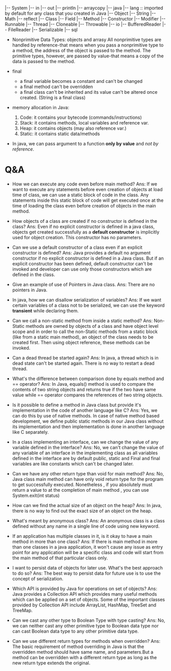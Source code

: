 |-- System
    |-- in
    |-- out
	|-- println
    |-- arraycopy
|-- java
    |-- lang	:: imported by default for any class that you created in Java
	|-- Object
	|-- String
	|-- Math
	|-- reflect
	|-- Class
	|-- Field
	|-- Method
	|-- Constructor
	|-- Modifier
	|-- Runnable
	|-- Thread
	|-- Cloneable
	|-- Throwable
    |-- io
	|-- BufferedReader
	|-- FileReader
	|-- Serializable
    |-- sql

* Nonprimitive Data Types: objects and arrasy
    All nonprimitive types are handled by reference-that means when you pass a nonprimitive type to a method, the address of the object is passed to the method. The primitive types, however, are passed by value-that means a copy of the data is passed to the method.

* final
    * a final variable becomes a constant and can't be changed
    * a final method can't be overridden
    * a final class can't be inherited and its value can't be altered once created. (String is a final class)

* memory allocation in Java:
    1. Code: it contains your bytecode (commands/instructions)
    2. Stack: it contains methods, local variables and reference var.
    3. Heap: it contains objects (may also reference var.)
    4. Static: it contains static data/methods

*  In java, we can pass argument to a function **only by value** and *not by reference*.



# Q&A
* How we can execute any code even before main method?
Ans: If we want to execute any statements before even creation of objects at load time of class, we can use a static block of code in the class. Any statements inside this static block of code will get executed once at the time of loading the class even before creation of objects in the main method.

*  How objects of a class are created if no constructor is defined in the class?
Ans: Even if no explicit constructor is defined in a java class, objects get created successfully as a **default constructor** is implicitly used for object creation. This constructor has no parameters.

*  Can we use a default constructor of a class even if an explicit constructor is defined?
Ans: Java provides a default no argument constructor if no explicit constructor is defined in a Java class. But if an explicit constructor has been defined, default constructor can't be invoked and developer can use only those constructors which are defined in the class.

* Give an example of use of Pointers in Java class.
Ans: There are no pointers in Java. 

*  In java, how we can disallow serialization of variables?
Ans: If we want certain variables of a class not to be serialized, we can use the keyword **transient** while declaring them. 

* Can we call a non-static method from inside a static method?
Ans: Non-Static methods are owned by objects of a class and have object level scope and in order to call the non-Static methods from a static block (like from a static main method), an object of the class needs to be created first. Then using object reference, these methods can be invoked.

* Can a dead thread be started again?
Ans: In java, a thread which is in dead state can't be started again. There is no way to restart a dead thread.

* What's the difference between comparison done by equals method and == operator?
Ans: In Java, equals() method is used to compare the contents of two string objects and returns true if the two have same value while == operator compares the references of two string objects.

* Is it possible to define a method in Java class but provide it's implementation in the code of another language like C?
Ans: Yes, we can do this by use of native methods. In case of native method based development, we define public static methods in our Java class without its implementation and then implementation is done in another language like C separately.

* In a class implementing an interface, can we change the value of any variable defined in the interface?
Ans: No, we can't change the value of any variable of an interface in the implementing class as all variables defined in the interface are by default public, static and Final and final variables are like constants which can't be changed later.

* Can we have any other return type than void for main method?
Ans: No, Java class main method can have only void return type for the program to get successfully executed.
    Nonetheless , if you absolutely must return a value to at the completion of main method , you can use System.exit(int status)

*  How can we find the actual size of an object on the heap?
Ans: In java, there is no way to find out the exact size of an object on the heap.

* What's meant by anonymous class?
Ans: An anonymous class is a class defined without any name in a single line of code using new keyword.

*  If an application has multiple classes in it, is it okay to have a main method in more than one class?
Ans: If there is main method in more than one classes in a java application, it won't cause any issue as entry point for any application will be a specific class and code will start from the main method of that particular class only.

* I want to persist data of objects for later use. What's the best approach to do so?
Ans: The best way to persist data for future use is to use the concept of serialization.

* Which API is provided by Java for operations on set of objects?
Ans: Java provides a Collection API which provides many useful methods which can be applied on a set of objects. Some of the important classes provided by Collection API include ArrayList, HashMap, TreeSet and TreeMap.

* Can we cast any other type to Boolean Type with type casting?
Ans: No, we can neither cast any other primitive type to Boolean data type nor can cast Boolean data type to any other primitive data type.

* Can we use different return types for methods when overridden?
Ans: The basic requirement of method overriding in Java is that the overridden method should have same name, and parameters.But a method can be overridden with a different return type as long as the new return type extends the original.
